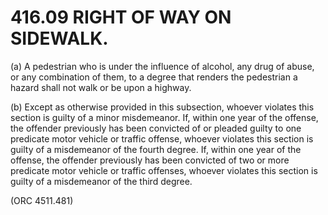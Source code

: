 416.09 RIGHT OF WAY ON SIDEWALK.
================================

​(a) A pedestrian who is under the influence of alcohol, any drug of
abuse, or any combination of them, to a degree that renders the
pedestrian a hazard shall not walk or be upon a highway.

​(b) Except as otherwise provided in this subsection, whoever violates
this section is guilty of a minor misdemeanor. If, within one year of
the offense, the offender previously has been convicted of or pleaded
guilty to one predicate motor vehicle or traffic offense, whoever
violates this section is guilty of a misdemeanor of the fourth degree.
If, within one year of the offense, the offender previously has been
convicted of two or more predicate motor vehicle or traffic offenses,
whoever violates this section is guilty of a misdemeanor of the third
degree.

(ORC 4511.481)
